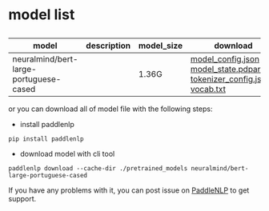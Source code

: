 #  model list

##  

| model  | description | model_size  | download         |
| --- | --- | --- | --- |
|neuralmind/bert-large-portuguese-cased|  | 1.36G | [model_config.json](https://bj.bcebos.com/paddlenlp/models/community/neuralmind/bert-large-portuguese-cased/model_config.json)<br>[model_state.pdparams](https://bj.bcebos.com/paddlenlp/models/community/neuralmind/bert-large-portuguese-cased/model_state.pdparams)<br>[tokenizer_config.json](https://bj.bcebos.com/paddlenlp/models/community/neuralmind/bert-large-portuguese-cased/tokenizer_config.json)<br>[vocab.txt](https://bj.bcebos.com/paddlenlp/models/community/neuralmind/bert-large-portuguese-cased/vocab.txt) |

or you can download all of model file with the following steps:

* install paddlenlp

```shell
pip install paddlenlp
```

* download model with cli tool

```shell
paddlenlp download --cache-dir ./pretrained_models neuralmind/bert-large-portuguese-cased
```

If you have any problems with it, you can post issue on [PaddleNLP](https://github.com/PaddlePaddle/PaddleNLP) to get support.
